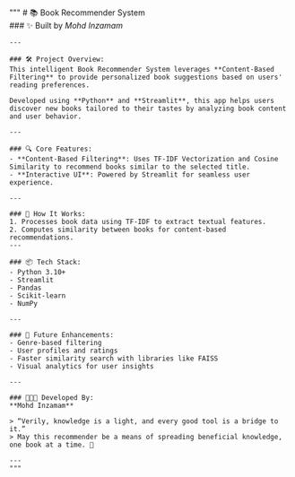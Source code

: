 """
    # 📚 Book Recommender System  
    ### ✨ Built by *Mohd Inzamam*

    ---

    ### 🛠️ Project Overview:
    This intelligent Book Recommender System leverages **Content-Based Filtering** to provide personalized book suggestions based on users' reading preferences.

    Developed using **Python** and **Streamlit**, this app helps users discover new books tailored to their tastes by analyzing book content and user behavior.

    ---

    ### 🔍 Core Features:
    - **Content-Based Filtering**: Uses TF-IDF Vectorization and Cosine Similarity to recommend books similar to the selected title.
    - **Interactive UI**: Powered by Streamlit for seamless user experience.

    ---

    ### 🧠 How It Works:
    1. Processes book data using TF-IDF to extract textual features.
    2. Computes similarity between books for content-based recommendations.
    ---

    ### 📦 Tech Stack:
    - Python 3.10+
    - Streamlit
    - Pandas
    - Scikit-learn
    - NumPy

    ---

    ### 🌱 Future Enhancements:
    - Genre-based filtering
    - User profiles and ratings
    - Faster similarity search with libraries like FAISS
    - Visual analytics for user insights

    ---

    ### 👨🏻‍💻 Developed By:  
    **Mohd Inzamam**  

    > “Verily, knowledge is a light, and every good tool is a bridge to it.”  
    > May this recommender be a means of spreading beneficial knowledge, one book at a time. 📖

    ---
    """
